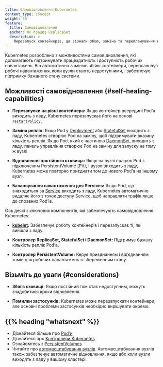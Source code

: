 ```yaml
---
title: Самовідновлення Kubernetes
content_type: concept
weight: 50
feature:
  title: Самовідновлення
  anchor: Як працює ReplicaSet
  description: >
    Перезапуск контейнерів, що зізнали збою, заміна та перепланування контейнерів при відмові вузлів, примусове завершення роботи контейнерів, які не відповідають визначеному користувачем стану під час перевірки, очікування їх готовності до роботи перед тим, як надати до них доступ користувачам.
---
```

<!-- overview -->

Kubernetes розроблено з можливостями самовідновлення, які допомагають підтримувати працездатність і доступність робочих навантажень. Він автоматично замінює збійні контейнери, переплановує робочі навантаження, коли вузли стають недоступними, і забезпечує підтримку бажаного стану системи.

<!-- body -->

## Можливості самовідновлення {#self-healing-capabilities}

- **Перезапуски на рівні контейнера:** Якщо контейнер всередині Podʼа виходить з ладу, Kubernetes перезапускає його на основі [`restartPolicy`](/docs/concepts/workloads/pods/pod-lifecycle/#restart-policy).

- **Заміна реплік:** Якщо Pod у [Deployment](/docs/concepts/workloads/controllers/deployment/) або [StatefulSet](/docs/concepts/workloads/controllers/statefulset/) виходить з ладу, Kubernetes створює Pod на заміну, щоб підтримувати вказану кількість реплік. Якщо Pod, який є частиною [DaemonSet](/docs/concepts/workloads/controllers/daemonset/), виходить з ладу, панель управління створює Pod на заміну для запуску на тому ж вузлі.

- **Відновлення постійного сховища:** Якщо на вузлі працює Pod з підключеним PersistentVolume (PV), і вузол виходить з ладу, Kubernetes може повторно приєднати том до нового Podʼа на іншому вузлі.

- **Балансування навантаження для Services:** Якщо Pod, що знаходиться за [Service](/docs/concepts/services-networking/service/) виходить з ладу, Kubernetes автоматично видаляє його з точок доступу Service, щоб направляти трафік лише до справних Podʼів.

Ось деякі з ключових компонентів, які забезпечують самовідновлення Kubernetes:

- **[kubelet](/docs/concepts/architecture/#kubelet):** Забезпечує роботу контейнерів і перезапускає ті, які вийшли з ладу.

- **Контролер ReplicaSet, StatefulSet і DaemonSet:** Підтримує бажану кількість реплік Podʼа.

- **Контролер PersistentVolume:** Керує приєднанням і відʼєднанням томів для робочих навантажень зі збереженням стану.

## Візьміть до уваги {#considerations}

- **Збої в сховищі:** Якщо постійний том стає недоступним, можуть знадобитися кроки відновлення.

- **Помилки застосунків:** Kubernetes може перезапускати контейнери, але основні проблеми застосунків необхідно вирішувати окремо.

## {{% heading "whatsnext" %}}

- Дізнайтеся більше про [Podʼи](/docs/concepts/workloads/pods/)
- Дізнайтеся про [Контролери Kubernetes](/docs/concepts/architecture/controller/)
- Ознайомтесь з [PersistentVolumes](/docs/concepts/storage/persistent-volumes/)
- Читайте про [автомасштабування вузлів](/docs/concepts/cluster-administration/node-autoscaling/). Автомасштабування вузлів також забезпечує автоматичне відновлення, якщо або коли вузли виходять з ладу у вашому кластері.
